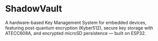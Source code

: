 # ShadowVault
A hardware-based Key Management System for embedded devices, featuring post-quantum encryption (Kyber512), secure key storage with ATECC608A, and encrypted microSD persistence — built on ESP32.
